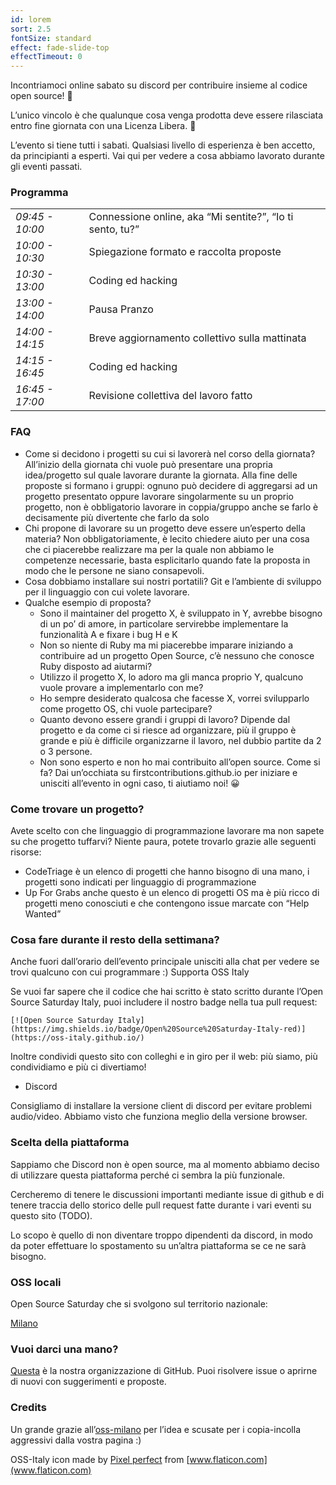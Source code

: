 ```yaml
---
id: lorem
sort: 2.5
fontSize: standard
effect: fade-slide-top
effectTimeout: 0
---
```


Incontriamoci online sabato su discord per contribuire insieme al codice open source! 🚀

L’unico vincolo è che qualunque cosa venga prodotta deve essere rilasciata entro fine giornata con una Licenza Libera. 🌈

L’evento si tiene tutti i sabati. Qualsiasi livello di esperienza è ben accetto, da principianti a esperti. Vai qui per vedere a cosa abbiamo lavorato durante gli eventi passati.

### Programma

<table cellpadding="0" cellspacing="0">
  <tbody>
    <tr>
      <td><em>09:45 - 10:00</em></td>
      <td>Connessione online, aka “Mi sentite?”, “Io ti sento, tu?”</td>
    </tr>
    <tr>
      <td><em>10:00 - 10:30</em></td>
      <td>Spiegazione formato e raccolta proposte</td>
    </tr>
    <tr>
      <td><em>10:30 - 13:00</em></td>
      <td>Coding ed hacking</td>
    </tr>
    <tr>
      <td><em>13:00 - 14:00</em></td>
      <td>Pausa Pranzo</td>
    </tr>
    <tr>
      <td><em>14:00 - 14:15</em></td>
      <td>Breve aggiornamento collettivo sulla mattinata</td>
    </tr>
    <tr>
      <td><em>14:15 - 16:45</em></td>
      <td>Coding ed hacking</td>
    </tr>
    <tr>
      <td><em>16:45 - 17:00</em></td>
      <td>Revisione collettiva del lavoro fatto</td>
    </tr>
  </tbody>
</table>


### FAQ

- Come si decidono i progetti su cui si lavorerà nel corso della giornata? All’inizio della giornata chi vuole può presentare una propria idea/progetto sul quale lavorare durante la giornata. Alla fine delle proposte si formano i gruppi: ognuno può decidere di aggregarsi ad un progetto presentato oppure lavorare singolarmente su un proprio progetto, non è obbligatorio lavorare in coppia/gruppo anche se farlo è decisamente più divertente che farlo da solo
- Chi propone di lavorare su un progetto deve essere un’esperto della materia? Non obbligatoriamente, è lecito chiedere aiuto per una cosa che ci piacerebbe realizzare ma per la quale non abbiamo le competenze necessarie, basta esplicitarlo quando fate la proposta in modo che le persone ne siano consapevoli.
- Cosa dobbiamo installare sui nostri portatili? Git e l’ambiente di sviluppo per il linguaggio con cui volete lavorare.
- Qualche esempio di proposta?
    - Sono il maintainer del progetto X, è sviluppato in Y, avrebbe bisogno di un po’ di amore, in particolare servirebbe implementare la funzionalità A e fixare i bug H e K
    - Non so niente di Ruby ma mi piacerebbe imparare iniziando a contribuire ad un progetto Open Source, c’è nessuno che conosce Ruby disposto ad aiutarmi?
    - Utilizzo il progetto X, lo adoro ma gli manca proprio Y, qualcuno vuole provare a implementarlo con me?
    - Ho sempre desiderato qualcosa che facesse X, vorrei svilupparlo come progetto OS, chi vuole partecipare?
    - Quanto devono essere grandi i gruppi di lavoro? Dipende dal progetto e da come ci si riesce ad organizzare, più il gruppo è grande e più è difficile organizzarne il lavoro, nel dubbio partite da 2 o 3 persone.
    - Non sono esperto e non ho mai contribuito all’open source. Come si fa? Dai un’occhiata su firstcontributions.github.io per iniziare e unisciti all’evento in ogni caso, ti aiutiamo noi! 😀

### Come trovare un progetto?

Avete scelto con che linguaggio di programmazione lavorare ma non sapete su che progetto tuffarvi? Niente paura, potete trovarlo grazie alle seguenti risorse:

- CodeTriage è un elenco di progetti che hanno bisogno di una mano, i progetti sono indicati per linguaggio di programmazione
- Up For Grabs anche questo è un elenco di progetti OS ma è più ricco di progetti meno conosciuti e che contengono issue marcate con “Help Wanted”

### Cosa fare durante il resto della settimana?

Anche fuori dall’orario dell’evento principale unisciti alla chat per vedere se trovi qualcuno con cui programmare :)
Supporta OSS Italy

Se vuoi far sapere che il codice che hai scritto è stato scritto durante l’Open Source Saturday Italy, puoi includere il nostro badge nella tua pull request:

<pre><code>[![Open Source Saturday Italy](https://img.shields.io/badge/Open%20Source%20Saturday-Italy-red)](https://oss-italy.github.io/)</code></pre>

Inoltre condividi questo sito con colleghi e in giro per il web: più siamo, più condividiamo e più ci divertiamo!
- Discord

Consigliamo di installare la versione client di discord per evitare problemi audio/video. Abbiamo visto che funziona meglio della versione browser.

### Scelta della piattaforma

Sappiamo che Discord non è open source, ma al momento abbiamo deciso di utilizzare questa piattaforma perché ci sembra la più funzionale.

Cercheremo di tenere le discussioni importanti mediante issue di github e di tenere traccia dello storico delle pull request fatte durante i vari eventi su questo sito (TODO).

Lo scopo è quello di non diventare troppo dipendenti da discord, in modo da poter effettuare lo spostamento su un’altra piattaforma se ce ne sarà bisogno.

### OSS locali

Open Source Saturday che si svolgono sul territorio nazionale:

[Milano](https://www.meetup.com/it-IT/Open-Source-Saturday-Milano/)

### Vuoi darci una mano?

[Questa](https://github.com/oss-italy) è la nostra organizzazione di GitHub. Puoi risolvere issue o aprirne di nuovi con suggerimenti e proposte.

### Credits
 
Un grande grazie all’[oss-milano](https://www.meetup.com/it-IT/Open-Source-Saturday-Milano/) per l’idea e scusate per i copia-incolla aggressivi dalla vostra pagina :)

OSS-Italy icon made by [Pixel perfect](https://www.flaticon.com/authors/pixel-perfect) from [www.flaticon.com](www.flaticon.com)
